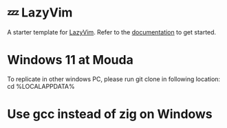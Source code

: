 # 💤 LazyVim

A starter template for [LazyVim](https://github.com/LazyVim/LazyVim).
Refer to the [documentation](https://lazyvim.github.io/installation) to get started.

# Windows 11 at Mouda 
To replicate in other windows PC, please run git clone in following location:
cd %LOCALAPPDATA%

# Use gcc instead of zig on Windows
